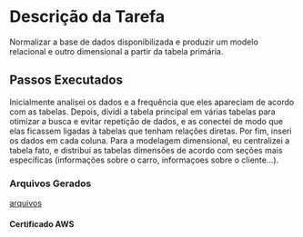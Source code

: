 # Descrição da Tarefa
Normalizar a base de dados disponibilizada e produzir um modelo relacional e outro dimensional a partir da tabela primária.

## Passos Executados 
Inicialmente analisei os dados e a frequência que eles apareciam de acordo com as tabelas. Depois, dividi a tabela principal em várias tabelas para otimizar a busca e evitar repetição de dados, e as conectei de modo que elas ficassem ligadas à tabelas que tenham relações diretas. Por fim, inseri os dados em cada coluna.
Para a modelagem dimensional, eu centralizei a tabela fato, e distribuí as tabelas dimensões de acordo com seções mais específicas (informações sobre o carro, informaçoes sobre o cliente...).



### Arquivos Gerados
[arquivos](https://github.com/grazysb/Programa_de_Bolsas_Compass-UOL/blob/8d3d491425112f1aa895bbd8d7334c1caf59bbdd/README_s1.md#L23)


#### Certificado AWS